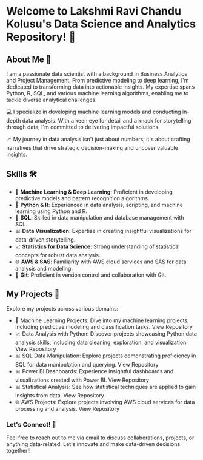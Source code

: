 # Welcome to Lakshmi Ravi Chandu Kolusu's Data Science and Analytics Repository! 👋

## About Me 🚀
I am a passionate data scientist with a background in Business Analytics and Project Management. From predictive modeling to deep learning, I'm dedicated to transforming data into actionable insights. My expertise spans Python, R, SQL, and various machine learning algorithms, enabling me to tackle diverse analytical challenges.

💻 I specialize in developing machine learning models and conducting in-depth data analysis. With a keen eye for detail and a knack for storytelling through data, I'm committed to delivering impactful solutions.

📈 My journey in data analysis isn't just about numbers; it's about crafting narratives that drive strategic decision-making and uncover valuable insights.

## Skills 🛠️
* 🤖 **Machine Learning & Deep Learning**: Proficient in developing predictive models and pattern recognition algorithms.
* 🐍 **Python & R**: Experienced in data analysis, scripting, and machine learning using Python and R.
* 💼 **SQL**: Skilled in data manipulation and database management with SQL.
* 📊 **Data Visualization**: Expertise in creating insightful visualizations for data-driven storytelling.
* 📈 **Statistics for Data Science**: Strong understanding of statistical concepts for robust data analysis.
* 🌐 **AWS & SAS**: Familiarity with AWS cloud services and SAS for data analysis and modeling.
* 📝 **Git**: Proficient in version control and collaboration with Git.

## My Projects 📗
Explore my projects across various domains:

* 🤖 Machine Learning Projects: Dive into my machine learning projects, including predictive modeling and classification tasks. View Repository
* 📈 Data Analysis with Python: Discover projects showcasing Python data analysis skills, including data cleaning, exploration, and visualization. View Repository
* 📊 SQL Data Manipulation: Explore projects demonstrating proficiency in SQL for data manipulation and querying. View Repository
* 📊 Power BI Dashboards: Experience insightful dashboards and visualizations created with Power BI. View Repository
* 📊 Statistical Analysis: See how statistical techniques are applied to gain insights from data. View Repository
* 🌐 AWS Projects: Explore projects involving AWS cloud services for data processing and analysis. View Repository

### Let's Connect! 📧
Feel free to reach out to me via email to discuss collaborations, projects, or anything data-related. Let's innovate and make data-driven decisions together!!
<!--
**CHANDUKOLUSU/CHANDUKOLUSU** is a ✨ _special_ ✨ repository because its `README.md` (this file) appears on your GitHub profile.

Here are some ideas to get you started:

- 🔭 I’m currently working on ...
- 🌱 I’m currently learning ...
- 👯 I’m looking to collaborate on ...
- 🤔 I’m looking for help with ...
- 💬 Ask me about ...
- 📫 How to reach me: ...
- 😄 Pronouns: ...
- ⚡ Fun fact: ...
-->
